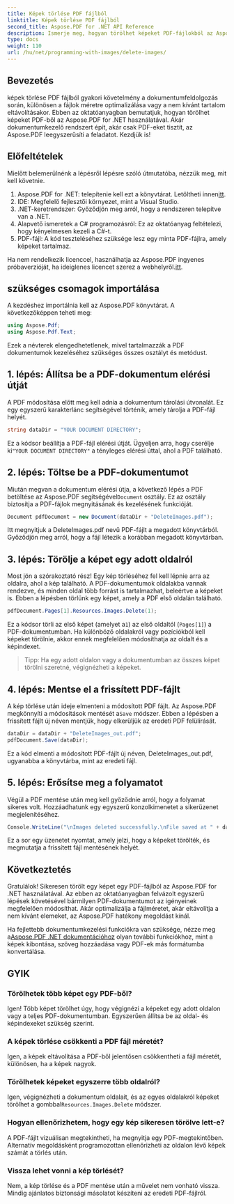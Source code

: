 ```yaml
---
title: Képek törlése PDF fájlból
linktitle: Képek törlése PDF fájlból
second_title: Aspose.PDF for .NET API Reference
description: Ismerje meg, hogyan törölhet képeket PDF-fájlokból az Aspose.PDF for .NET használatával egy egyszerű, lépésről lépésre mutató oktatóanyagban. Optimalizálja a PDF-fájlokat a nem kívánt képek egyszerű eltávolításával.
type: docs
weight: 110
url: /hu/net/programming-with-images/delete-images/
---
```

## Bevezetés

képek törlése PDF fájlból gyakori követelmény a dokumentumfeldolgozás során, különösen a fájlok méretre optimalizálása vagy a nem kívánt tartalom eltávolításakor. Ebben az oktatóanyagban bemutatjuk, hogyan törölhet képeket PDF-ből az Aspose.PDF for .NET használatával. Akár dokumentumkezelő rendszert épít, akár csak PDF-eket tisztít, az Aspose.PDF leegyszerűsíti a feladatot. Kezdjük is!

## Előfeltételek

Mielőtt belemerülnénk a lépésről lépésre szóló útmutatóba, nézzük meg, mit kell követnie.

1.  Aspose.PDF for .NET: telepítenie kell ezt a könyvtárat. Letöltheti innen[itt](https://releases.aspose.com/pdf/net/).
2. IDE: Megfelelő fejlesztői környezet, mint a Visual Studio.
3. .NET-keretrendszer: Győződjön meg arról, hogy a rendszeren telepítve van a .NET.
4. Alapvető ismeretek a C# programozásról: Ez az oktatóanyag feltételezi, hogy kényelmesen kezeli a C#-t.
5. PDF-fájl: A kód teszteléséhez szüksége lesz egy minta PDF-fájlra, amely képeket tartalmaz.

 Ha nem rendelkezik licenccel, használhatja az Aspose.PDF ingyenes próbaverzióját, ha ideiglenes licencet szerez a webhelyről.[itt](https://purchase.aspose.com/temporary-license/).

## szükséges csomagok importálása

A kezdéshez importálnia kell az Aspose.PDF könyvtárat. A következőképpen teheti meg:

```csharp
using Aspose.Pdf;
using Aspose.Pdf.Text;
```

Ezek a névterek elengedhetetlenek, mivel tartalmazzák a PDF dokumentumok kezeléséhez szükséges összes osztályt és metódust.

## 1. lépés: Állítsa be a PDF-dokumentum elérési útját

A PDF módosítása előtt meg kell adnia a dokumentum tárolási útvonalát. Ez egy egyszerű karakterlánc segítségével történik, amely tárolja a PDF-fájl helyét.

```csharp
string dataDir = "YOUR DOCUMENT DIRECTORY";
```

 Ez a kódsor beállítja a PDF-fájl elérési útját. Ügyeljen arra, hogy cserélje ki`"YOUR DOCUMENT DIRECTORY"` a tényleges elérési úttal, ahol a PDF található.

## 2. lépés: Töltse be a PDF-dokumentumot

 Miután megvan a dokumentum elérési útja, a következő lépés a PDF betöltése az Aspose.PDF segítségével`Document` osztály. Ez az osztály biztosítja a PDF-fájlok megnyitásának és kezelésének funkcióját.

```csharp
Document pdfDocument = new Document(dataDir + "DeleteImages.pdf");
```

Itt megnyitjuk a DeleteImages.pdf nevű PDF-fájlt a megadott könyvtárból. Győződjön meg arról, hogy a fájl létezik a korábban megadott könyvtárban.

## 3. lépés: Törölje a képet egy adott oldalról

Most jön a szórakoztató rész! Egy kép törléséhez fel kell lépnie arra az oldalra, ahol a kép található. A PDF-dokumentumok oldalakba vannak rendezve, és minden oldal több forrást is tartalmazhat, beleértve a képeket is. Ebben a lépésben törlünk egy képet, amely a PDF első oldalán található.

```csharp
pdfDocument.Pages[1].Resources.Images.Delete(1);
```

 Ez a kódsor törli az első képet (amelyet a`1`) az első oldaltól (`Pages[1]`) a PDF-dokumentumban. Ha különböző oldalakról vagy pozíciókból kell képeket törölnie, akkor ennek megfelelően módosíthatja az oldalt és a képindexet.

> Tipp: Ha egy adott oldalon vagy a dokumentumban az összes képet törölni szeretné, végignézheti a képeket.

## 4. lépés: Mentse el a frissített PDF-fájlt

 A kép törlése után ideje elmenteni a módosított PDF fájlt. Az Aspose.PDF megkönnyíti a módosítások mentését a`Save` módszer. Ebben a lépésben a frissített fájlt új néven mentjük, hogy elkerüljük az eredeti PDF felülírását.

```csharp
dataDir = dataDir + "DeleteImages_out.pdf";
pdfDocument.Save(dataDir);
```

Ez a kód elmenti a módosított PDF-fájlt új néven, DeleteImages_out.pdf, ugyanabba a könyvtárba, mint az eredeti fájl.

## 5. lépés: Erősítse meg a folyamatot

Végül a PDF mentése után meg kell győződnie arról, hogy a folyamat sikeres volt. Hozzáadhatunk egy egyszerű konzolkimenetet a sikerüzenet megjelenítéséhez.

```csharp
Console.WriteLine("\nImages deleted successfully.\nFile saved at " + dataDir);
```

Ez a sor egy üzenetet nyomtat, amely jelzi, hogy a képeket törölték, és megmutatja a frissített fájl mentésének helyét.

## Következtetés

Gratulálok! Sikeresen törölt egy képet egy PDF-fájlból az Aspose.PDF for .NET használatával. Az ebben az oktatóanyagban felvázolt egyszerű lépések követésével bármilyen PDF-dokumentumot az igényeinek megfelelően módosíthat. Akár optimalizálja a fájlméretet, akár eltávolítja a nem kívánt elemeket, az Aspose.PDF hatékony megoldást kínál.

 Ha fejlettebb dokumentumkezelési funkciókra van szüksége, nézze meg a[Aspose.PDF .NET dokumentációhoz](https://reference.aspose.com/pdf/net/) olyan további funkciókhoz, mint a képek kibontása, szöveg hozzáadása vagy PDF-ek más formátumba konvertálása.

## GYIK

### Törölhetek több képet egy PDF-ből?
Igen! Több képet törölhet úgy, hogy végignézi a képeket egy adott oldalon vagy a teljes PDF-dokumentumban. Egyszerűen állítsa be az oldal- és képindexeket szükség szerint.

### A képek törlése csökkenti a PDF fájl méretét?
Igen, a képek eltávolítása a PDF-ből jelentősen csökkentheti a fájl méretét, különösen, ha a képek nagyok.

### Törölhetek képeket egyszerre több oldalról?
 Igen, végignézheti a dokumentum oldalait, és az egyes oldalakról képeket törölhet a gombbal`Resources.Images.Delete` módszer.

### Hogyan ellenőrizhetem, hogy egy kép sikeresen törölve lett-e?
A PDF-fájlt vizuálisan megtekintheti, ha megnyitja egy PDF-megtekintőben. Alternatív megoldásként programozottan ellenőrizheti az oldalon lévő képek számát a törlés után.

### Vissza lehet vonni a kép törlését?
Nem, a kép törlése és a PDF mentése után a művelet nem vonható vissza. Mindig ajánlatos biztonsági másolatot készíteni az eredeti PDF-fájlról.